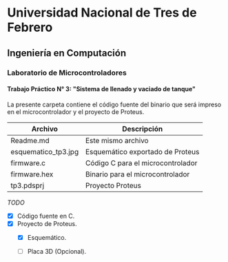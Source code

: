 # Universidad Nacional de Tres de Febrero

## Ingeniería en Computación

### Laboratorio de Microcontroladores

#### Trabajo Práctico N° 3: "Sistema de llenado y vaciado de tanque"

La presente carpeta contiene el código fuente del binario que será impreso en el microcontrolador y el proyecto de Proteus.

| Archivo | Descripción 
|-|-
| Readme.md | Este mismo archivo 
| esquematico_tp3.jpg | Esquemático exportado de Proteus
| firmware.c | Código C para el microcontrolador
| firmware.hex | Binario para el microcontrolador
| tp3.pdsprj | Proyecto Proteus

_TODO_

- [X] Código fuente en C.
- [X] Proyecto de Proteus.
    - [X] Esquemático.
    - [ ] Placa 3D (Opcional).
    
